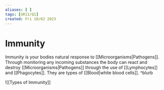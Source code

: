 ```yaml
---
aliases: [ ]
tags: [GR11/Q1]
created: Fri 10/02 2023
---
```

# Immunity
Immunity is your bodies natural response to [[Microorganisms|Pathogens]]. Through monitoring any incoming substances the body can react and destroy [[Microorganisms|Pathogens]] through the use of [[Lymphocytes]] and [[Phagocytes]]. They are types of [[Blood|white blood cells]].  ^blurb

![[Types of Immunity]]
